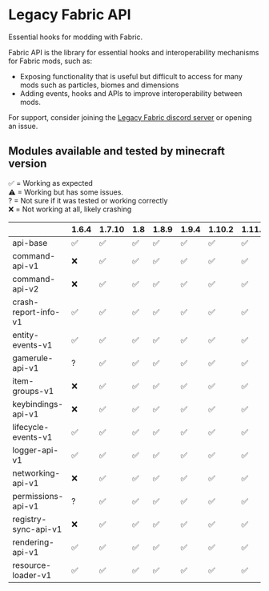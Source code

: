# Legacy Fabric API

Essential hooks for modding with Fabric.

Fabric API is the library for essential hooks and interoperability mechanisms for Fabric mods, such as:
- Exposing functionality that is useful but difficult to access for many mods such as particles, biomes and dimensions
- Adding events, hooks and APIs to improve interoperability between mods.

For support, consider joining the [Legacy Fabric discord server](https://legacyfabric.net/discord) or opening an issue.

## Modules available and tested by minecraft version
✅ = Working as expected\
⚠ = Working but has some issues.\
? = Not sure if it was tested or working correctly\
❌ = Not working at all, likely crashing

|                      | 1.6.4 | 1.7.10 | 1.8 | 1.8.9 | 1.9.4 | 1.10.2 | 1.11.2 | 1.12.2 | 1.13.2 |
|----------------------|-------|--------|-----|-------|-------|--------|--------|--------|--------|
| api-base             | ✅     | ✅      | ✅   | ✅     | ✅     | ✅      | ✅      | ✅      | ✅      |
| command-api-v1       | ❌     | ✅      | ✅   | ✅     | ✅     | ✅      | ✅      | ✅      | ❌      |
| command-api-v2       | ❌     | ✅      | ✅   | ✅     | ✅     | ✅      | ✅      | ✅      | ❌      |
| crash-report-info-v1 | ✅     | ✅      | ✅   | ✅     | ✅     | ✅      | ✅      | ✅      | ✅      |
| entity-events-v1     | ✅     | ✅      | ✅   | ✅     | ✅     | ✅      | ✅      | ✅      | ❌      |
| gamerule-api-v1      | ?     | ✅      | ✅   | ✅     | ✅     | ✅      | ✅      | ✅      | ?      |
| item-groups-v1       | ❌     | ✅      | ✅   | ✅     | ✅     | ✅      | ✅      | ✅      | ❌      |
| keybindings-api-v1   | ❌     | ✅      | ✅   | ✅     | ✅     | ✅      | ✅      | ✅      | ❌      |
| lifecycle-events-v1  | ✅     | ✅      | ✅   | ✅     | ✅     | ✅      | ✅      | ✅      | ❌      |
| logger-api-v1        | ✅     | ✅      | ✅   | ✅     | ✅     | ✅      | ✅      | ✅      | ✅      |
| networking-api-v1    | ❌     | ✅      | ✅   | ✅     | ✅     | ✅      | ✅      | ✅      | ❌      |
| permissions-api-v1   | ?     | ✅      | ✅   | ✅     | ✅     | ✅      | ✅      | ✅      | ❌      |
| registry-sync-api-v1 | ❌     | ✅      | ✅   | ✅     | ✅     | ✅      | ✅      | ✅      | ❌      |
| rendering-api-v1     | ✅     | ✅      | ✅   | ✅     | ✅     | ✅      | ✅      | ✅      | ❌      |
| resource-loader-v1   | ✅     | ✅      | ✅   | ✅     | ✅     | ✅      | ✅      | ✅      | ❌      |

